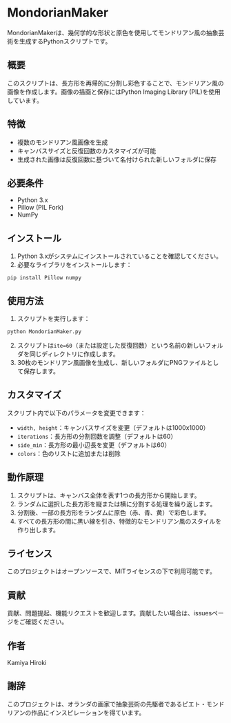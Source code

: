 # MondorianMaker

MondorianMakerは、幾何学的な形状と原色を使用してモンドリアン風の抽象芸術を生成するPythonスクリプトです。

## 概要

このスクリプトは、長方形を再帰的に分割し彩色することで、モンドリアン風の画像を作成します。画像の描画と保存にはPython Imaging Library (PIL)を使用しています。

## 特徴

- 複数のモンドリアン風画像を生成
- キャンバスサイズと反復回数のカスタマイズが可能
- 生成された画像は反復回数に基づいて名付けられた新しいフォルダに保存

## 必要条件

- Python 3.x
- Pillow (PIL Fork)
- NumPy

## インストール

1. Python 3.xがシステムにインストールされていることを確認してください。
2. 必要なライブラリをインストールします：

```
pip install Pillow numpy
```

## 使用方法

1. スクリプトを実行します：

```
python MondorianMaker.py
```

2. スクリプトは`ite=60`（または設定した反復回数）という名前の新しいフォルダを同じディレクトリに作成します。
3. 30枚のモンドリアン風画像を生成し、新しいフォルダにPNGファイルとして保存します。

## カスタマイズ

スクリプト内で以下のパラメータを変更できます：

- `width, height`：キャンバスサイズを変更（デフォルトは1000x1000）
- `iterations`：長方形の分割回数を調整（デフォルトは60）
- `side_min`：長方形の最小辺長を変更（デフォルトは60）
- `colors`：色のリストに追加または削除

## 動作原理

1. スクリプトは、キャンバス全体を表す1つの長方形から開始します。
2. ランダムに選択した長方形を縦または横に分割する処理を繰り返します。
3. 分割後、一部の長方形をランダムに原色（赤、青、黄）で彩色します。
4. すべての長方形の間に黒い線を引き、特徴的なモンドリアン風のスタイルを作り出します。

## ライセンス

このプロジェクトはオープンソースで、MITライセンスの下で利用可能です。

## 貢献

貢献、問題提起、機能リクエストを歓迎します。貢献したい場合は、issuesページをご確認ください。

## 作者

Kamiya Hiroki

## 謝辞

このプロジェクトは、オランダの画家で抽象芸術の先駆者であるピエト・モンドリアンの作品にインスピレーションを得ています。

